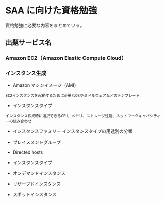 # SAA に向けた資格勉強
資格勉強に必要な内容をまとめている。


## 出題サービス名
### Amazon EC2（Amazon Elastic Compute Cloud）
### インスタンス生成
* Amazon マシンイメージ（AMI）  
```
EC2インスタンスを起動するために必要なOSやミドルウェアなどのテンプレート
```
* インスタンスタイプ  
```
インスタンス作成時に選択できるCPU、メモリ、ストレージ性能、ネットワークキャパシティーの組み合わせ
```
* インスタンスファミリー
  インスタンスタイプの用途別の分類


* プレイスメントグループ
* Directed hosts
* インスタンスタイプ
* オンデマンドインスタンス
* リザーブドインスタンス
* スポットインスタンス
